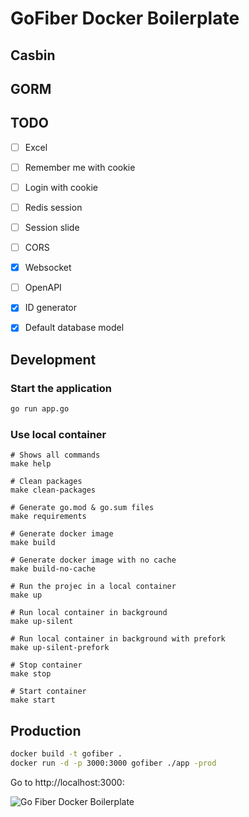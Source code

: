 # GoFiber Docker Boilerplate
## Casbin
## GORM

## TODO
- [ ] Excel
- [ ] Remember me with cookie
- [ ] Login with cookie
- [ ] Redis session
- [ ] Session slide
- [ ] CORS
- [x] Websocket
- [ ] OpenAPI
- [x] ID generator
- [x] Default database model


## Development

### Start the application 


```bash
go run app.go
```

### Use local container

```
# Shows all commands
make help

# Clean packages
make clean-packages

# Generate go.mod & go.sum files
make requirements

# Generate docker image
make build

# Generate docker image with no cache
make build-no-cache

# Run the projec in a local container
make up

# Run local container in background
make up-silent

# Run local container in background with prefork
make up-silent-prefork

# Stop container
make stop

# Start container
make start
```

## Production

```bash
docker build -t gofiber .
docker run -d -p 3000:3000 gofiber ./app -prod
```

Go to http://localhost:3000:


![Go Fiber Docker Boilerplate](./go_fiber_boilerplate.gif)
